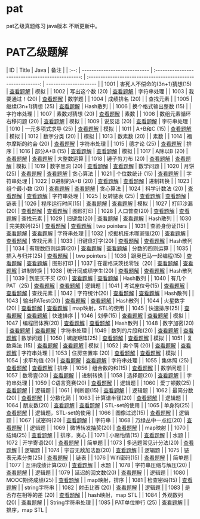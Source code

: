 # pat
pat乙级真题练习 java版本 不断更新中。
# PAT乙级题解

|  ID  | Title                        |                             Java                             | 备注                  |
| :--: | ---------------------------- | :-----------------------------------------------: | :----------------------------------------------------------: | --------------------- |
| 1001 | 害死人不偿命的(3n+1)猜想(15) |     [查看题解](https://www.liuchuo.net/archives/4778)       | 模拟                  |
| 1002 | 写出这个数 (20)              |   [查看题解](https://github.com/JoyHwong/PAT-Solutions/blob/master/Java/Basic/basicLevel1002/Main.java) | 字符串处理            |
| 1003 | 我要通过！(20)               |   [查看题解](https://github.com/JoyHwong/PAT-Solutions/blob/master/Java/Basic/basicLevel1003/Main.java) | 数学题                |
| 1004 | 成绩排名 (20)                |                                                                | 查找元素              |
| 1005 | 继续(3n+1)猜想 (25)          |   [查看题解](https://github.com/JoyHwong/PAT-Solutions/blob/master/Java/Basic/basicLevel1005/Main.java) | Hash散列              |
| 1006 | 换个格式输出整数 (15)        |                                                                | 字符串处理            |
| 1007 | 素数对猜想 (20)              |   [查看题解](https://github.com/JoyHwong/PAT-Solutions/blob/master/Java/Basic/basicLevel1007/Main.java) | 素数                  |
| 1008 | 数组元素循环右移问题 (20)    |  [查看题解](https://github.com/JoyHwong/PAT-Solutions/blob/master/Java/Basic/basicLevel1008/Main.java) | 模拟                  |
| 1009 | 说反话 (20)                  |   [查看题解](https://github.com/JoyHwong/PAT-Solutions/blob/master/Java/Basic/basicLevel1009/Main.java) | 字符串处理            |
| 1010 | 一元多项式求导 (25)          |   [查看题解](https://github.com/JoyHwong/PAT-Solutions/blob/master/Java/Basic/basicLevel1010/Main.java) | 模拟                  |
| 1011 | A+B和C (15)                   | [查看题解](https://github.com/JoyHwong/PAT-Solutions/blob/master/Java/Basic/basicLevel1011/Main.java) | 模拟                  |
| 1012 | 数字分类 (20)                  |                                                              | 模拟                  |
| 1013 | 数素数 (20)                    |                                                              | 素数                  |
| 1014 | 福尔摩斯的约会 (20)         | [查看题解](https://github.com/JoyHwong/PAT-Solutions/blob/master/Java/Basic/basicLevel1014/Main.java) | 字符串处理            |
| 1015 | 德才论 (25)                   | [查看题解](https://github.com/JoyHwong/PAT-Solutions/blob/master/Java/Basic/basicLevel1015/Main.java) | 排序                  |
| 1016 | 部分A+B (15)                 |  [查看题解](http://www.liuchuo.net/archives/534)  | [查看题解](https://github.com/JoyHwong/PAT-Solutions/blob/master/Java/Basic/basicLevel1016/Main.java) | 模拟                  |
| 1017 | A除以B (20)                  |  [查看题解](http://www.liuchuo.net/archives/537)  | [查看题解](https://github.com/JoyHwong/PAT-Solutions/blob/master/Java/Basic/basicLevel1017/Main.java) | 大整数运算            |
| 1018 | 锤子剪刀布 (20)              |  [查看题解](http://www.liuchuo.net/archives/539)  | [查看题解](https://github.com/JoyHwong/PAT-Solutions/blob/master/Java/Basic/basicLevel1018/Main.java) | 模拟                  |
| 1019 | 数字黑洞 (20)                |  [查看题解](http://www.liuchuo.net/archives/541)  | [查看题解](https://github.com/JoyHwong/PAT-Solutions/blob/master/Java/Basic/basicLevel1019/Main.java) | 数学问题              |
| 1020 | 月饼 (25)                    |  [查看题解](http://www.liuchuo.net/archives/543)  | [查看题解](https://github.com/JoyHwong/PAT-Solutions/blob/master/Java/Basic/basicLevel1020/Main.java) | 贪心算法              |
| 1021 | 个位数统计 (15)              |  [查看题解](http://www.liuchuo.net/archives/545)  |                                                              | 字符串处理            |
| 1022 | D进制的A+B (20)              |  [查看题解](http://www.liuchuo.net/archives/547)  | [查看题解](https://github.com/JoyHwong/PAT-Solutions/blob/master/Java/Basic/basicLevel1022/Main.java) | 进制转换              |
| 1023 | 组个最小数 (20)              |  [查看题解](http://www.liuchuo.net/archives/549)  | [查看题解](https://github.com/JoyHwong/PAT-Solutions/blob/master/Java/Basic/basicLevel1023/Main.java) | 贪心算法              |
| 1024 | 科学计数法 (20)              |  [查看题解](http://www.liuchuo.net/archives/551)  | [查看题解](https://github.com/JoyHwong/PAT-Solutions/blob/master/Java/Basic/basicLevel1024/Main.java) | 字符串处理            |
| 1025 | 反转链表 (25)                |  [查看题解](http://www.liuchuo.net/archives/463)  | [查看题解](https://github.com/JoyHwong/PAT-Solutions/blob/master/Java/Basic/basicLevel1025/Main.java) | 链表                  |
| 1026 | 程序运行时间(15)             |  [查看题解](http://www.liuchuo.net/archives/553)  | [查看题解](https://github.com/JoyHwong/PAT-Solutions/blob/master/Java/Basic/basicLevel1026/Main.java) | 模拟                  |
| 1027 | 打印沙漏(20)                 |  [查看题解](http://www.liuchuo.net/archives/555)  | [查看题解](https://github.com/JoyHwong/PAT-Solutions/blob/master/Java/Basic/basicLevel1027/Main.java) | 图形打印              |
| 1028 | 人口普查(20)                 |  [查看题解](http://www.liuchuo.net/archives/557)  | [查看题解](https://github.com/JoyHwong/PAT-Solutions/blob/master/Java/Basic/basicLevel1028/Main.java) | 查找元素              |
| 1029 | 旧键盘(20)                   |  [查看题解](http://www.liuchuo.net/archives/559)  | [查看题解](https://github.com/JoyHwong/PAT-Solutions/blob/master/Java/Basic/basicLevel1029/Main.java) | Hash散列              |
| 1030 | 完美数列(25)                 |  [查看题解](http://www.liuchuo.net/archives/500)  | [查看题解](https://github.com/JoyHwong/PAT-Solutions/blob/master/Java/Basic/basicLevel1030/Main.java) | two pointers          |
| 1031 | 查验身份证(15)               |  [查看题解](http://www.liuchuo.net/archives/561)  | [查看题解](https://github.com/JoyHwong/PAT-Solutions/blob/master/Java/Basic/basicLevel1031/Main.java) | 字符串处理            |
| 1032 | 挖掘机技术哪家强(20)         |  [查看题解](http://www.liuchuo.net/archives/563)  | [查看题解](https://github.com/JoyHwong/PAT-Solutions/blob/master/Java/Basic/basicLevel1032/Main.java) | 查找元素              |
| 1033 | 旧键盘打字(20)               |  [查看题解](http://www.liuchuo.net/archives/490)  | [查看题解](https://github.com/JoyHwong/PAT-Solutions/blob/master/Java/Basic/basicLevel1033/Main.java) | Hash散列              |
| 1034 | 有理数四则运算(20)           |  [查看题解](http://www.liuchuo.net/archives/492)  | [查看题解](https://github.com/JoyHwong/PAT-Solutions/blob/master/Java/Basic/basicLevel1034/Main.java) | 分数的四则运算        |
| 1035 | 插入与归并(25)               |  [查看题解](http://www.liuchuo.net/archives/503)  |                                                              | two pointers          |
| 1036 | 跟奥巴马一起编程(15)         |  [查看题解](http://www.liuchuo.net/archives/565)  | [查看题解](https://github.com/JoyHwong/PAT-Solutions/blob/master/Java/Basic/basicLevel1036/Main.java) | 图形打印              |
| 1037 | 在霍格沃茨找零钱（20)        |  [查看题解](http://www.liuchuo.net/archives/567)  | [查看题解](https://github.com/JoyHwong/PAT-Solutions/blob/master/Java/Basic/basicLevel1037/Main.java) | 进制转换              |
| 1038 | 统计同成绩学生(20)           |  [查看题解](http://www.liuchuo.net/archives/569)  | [查看题解](https://github.com/JoyHwong/PAT-Solutions/blob/master/Java/Basic/basicLevel1038/Main.java) | Hash散列              |
| 1039 | 到底买不买 (20)              |  [查看题解](http://www.liuchuo.net/archives/571)  | [查看题解](https://github.com/JoyHwong/PAT-Solutions/blob/master/Java/Basic/basicLevel1039/Main.java) | Hash散列              |
| 1040 | 有几个PAT（25)               |  [查看题解](http://www.liuchuo.net/archives/573)  | [查看题解](https://github.com/JoyHwong/PAT-Solutions/blob/master/Java/Basic/basicLevel1040/Main.java) | 逻辑题                |
| 1041 | 考试座位号(15)               |  [查看题解](http://www.liuchuo.net/archives/575)  | [查看题解](https://github.com/JoyHwong/PAT-Solutions/blob/master/Java/Basic/basicLevel1041/Main.java) | 查找元素              |
| 1042 | 字符统计(20)                 |  [查看题解](http://www.liuchuo.net/archives/577)  | [查看题解](https://github.com/JoyHwong/PAT-Solutions/blob/master/Java/Basic/basicLevel1042/Main.java) | Hash散列              |
| 1043 | 输出PATest(20)               |  [查看题解](http://www.liuchuo.net/archives/579)  | [查看题解](https://github.com/JoyHwong/PAT-Solutions/blob/master/Java/Basic/basicLevel1043/Main.java) | Hash散列              |
| 1044 | 火星数字(20)                 |  [查看题解](http://www.liuchuo.net/archives/581)  | [查看题解](https://github.com/JoyHwong/PAT-Solutions/blob/master/Java/Basic/basicLevel1044/Main.java) | map映射，STL的使用    |
| 1045 | 快速排序(25)                 |  [查看题解](http://www.liuchuo.net/archives/505)  | [查看题解](https://github.com/JoyHwong/PAT-Solutions/blob/master/Java/Basic/basicLevel1045/Main.java) | 快速排序              |
| 1046 | 划拳(15)                     |  [查看题解](http://www.liuchuo.net/archives/583)  | [查看题解](https://github.com/JoyHwong/PAT-Solutions/blob/master/Java/Basic/basicLevel1046/Main.java) | 模拟                  |
| 1047 | 编程团体赛(20)               |  [查看题解](http://www.liuchuo.net/archives/586)  | [查看题解](https://github.com/JoyHwong/PAT-Solutions/blob/master/Java/Basic/basicLevel1047/Main.java) | Hash散列              |
| 1048 | 数字加密(20)                 |  [查看题解](http://www.liuchuo.net/archives/465)  | [查看题解](https://github.com/JoyHwong/PAT-Solutions/blob/master/Java/Basic/basicLevel1048/Main.java) | 字符串处理            |
| 1049 | 数列的片段和(20)             |  [查看题解](http://www.liuchuo.net/archives/448)  | [查看题解](https://github.com/JoyHwong/PAT-Solutions/blob/master/Java/Basic/basicLevel1049/Main.java) | 数学问题              |
| 1050 | 螺旋矩阵(25)                 | [查看题解](http://www.liuchuo.net/archives/2070)  | [查看题解](https://github.com/JoyHwong/PAT-Solutions/blob/master/Java/Basic/basicLevel1050/Main.java) | 模拟                  |
| 1051 | 复数乘法 (15)                |  [查看题解](http://www.liuchuo.net/archives/606)  | [查看题解](https://github.com/JoyHwong/PAT-Solutions/blob/master/Java/Basic/basicLevel1051/Main.java) | 模拟                  |
| 1052 | 卖个萌 (20)                  |  [查看题解](http://www.liuchuo.net/archives/613)  | [查看题解](https://github.com/JoyHwong/PAT-Solutions/blob/master/Java/Basic/basicLevel1052/Main.java) | 字符串处理            |
| 1053 | 住房空置率 (20)              |  [查看题解](http://www.liuchuo.net/archives/615)  | [查看题解](https://github.com/JoyHwong/PAT-Solutions/blob/master/Java/Basic/basicLevel1053/Main.java) | 模拟                  |
| 1054 | 求平均值 (20)                |  [查看题解](http://www.liuchuo.net/archives/617)  | [查看题解](https://github.com/JoyHwong/PAT-Solutions/blob/master/Java/Basic/basicLevel1054/Main.java) | 字符串处理            |
| 1055 | 集体照 (25)                  |  [查看题解](http://www.liuchuo.net/archives/619)  | [查看题解](https://github.com/JoyHwong/PAT-Solutions/blob/master/Java/Basic/basicLevel1055/Main.java) | 排序                  |
| 1056 | 组合数的和(15)               | [查看题解](http://www.liuchuo.net/archives/2492)  |                                                              | 数学问题              |
| 1057 | 数零壹(20)                   | [查看题解](http://www.liuchuo.net/archives/2494)  |                                                              | 进制转换              |
| 1058 | 选择题(20)                   | [查看题解](https://www.liuchuo.net/archives/2496) |                                                              | 字符串处理            |
| 1059 | C语言竞赛(20)                | [查看题解](http://www.liuchuo.net/archives/2486)  |                                                              | 逻辑题                |
| 1060 | 爱丁顿数(25)                 | [查看题解](http://www.liuchuo.net/archives/2480)  |                                                              | 逻辑题                |
| 1061 | 判断题(15)                   | [查看题解](http://www.liuchuo.net/archives/2742)  |                                                              | 逻辑题                |
| 1062 | 最简分数(20)                 | [查看题解](http://www.liuchuo.net/archives/2744)  |                                                              | 分数化简              |
| 1063 | 计算谱半径(20)               | [查看题解](http://www.liuchuo.net/archives/2746)  |                                                              | 逻辑题                |
| 1064 | 朋友数(20)                   | [查看题解](http://www.liuchuo.net/archives/2889)  |       [查看题解](http://www.liuchuo.net/archives/2738)       | STL-set的使用         |
| 1065 | 单身狗(25)                   | [查看题解](http://www.liuchuo.net/archives/2740)  |                                                              | 逻辑题，STL-set的使用 |
| 1066 | 图像过滤(15)                 | [查看题解](http://www.liuchuo.net/archives/3747)  |                                                              | 逻辑题                |
| 1067 | 试密码(20)                   | [查看题解](http://www.liuchuo.net/archives/3749)  |                                                              | 字符串                |
| 1068 | 万绿丛中一点红(20)           | [查看题解](http://www.liuchuo.net/archives/3755)  |                                                              | 逻辑题                |
| 1069 | 微博转发抽奖(20)             | [查看题解](http://www.liuchuo.net/archives/3743)  |                                                              | map映射               |
| 1070 | 结绳(25)                     | [查看题解](http://www.liuchuo.net/archives/3745)  |                                                              | 排序，贪心            |
| 1071 | 小赌怡情(15)                 | [查看题解](http://www.liuchuo.net/archives/4212)  |                                                              | 水题                  |
| 1072 | 开学寄语(20)                 | [查看题解](http://www.liuchuo.net/archives/4214)  |                                                              | 简单题                |
| 1073 | 多选题常见计分法(20)         | [查看题解](http://www.liuchuo.net/archives/4216)  |                                                              | 逻辑题                |
| 1074 | 宇宙无敌加法器(20)           | [查看题解](http://www.liuchuo.net/archives/4218)  |                                                              | 逻辑题                |
| 1075 | 链表元素分类(25)             | [查看题解](http://www.liuchuo.net/archives/4094)  |                                                              | 链表                  |
| 1076 | Wifi密码(15)                 | [查看题解](http://www.liuchuo.net/archives/4193)  |                                                              | 简单题                |
| 1077 | 互评成绩计算(20)             | [查看题解](http://www.liuchuo.net/archives/4196)  |                                                              | 水题                  |
| 1078 | 字符串压缩与解压(20)         | [查看题解](http://www.liuchuo.net/archives/4198)  |                                                              | 逻辑题                |
| 1079 | 延迟的回文数(20)             | [查看题解](https://www.liuchuo.net/archives/4200) |                                                              | 逻辑题                |
| 1080 | MOOC期终成绩(25)             | [查看题解](https://www.liuchuo.net/archives/4202) |                                                              | map映射，排序         |
| 1081 | 检查密码(15)                 | [查看题解](https://www.liuchuo.net/archives/4639) |                                                              | string字符串          |
| 1082 | 射击比赛 (20)                | [查看题解](https://www.liuchuo.net/archives/4642) |                                                              | 逻辑题                |
| 1083 | 是否存在相等的差 (20)        | [查看题解](https://www.liuchuo.net/archives/4644) |                                                              | hash映射，map STL     |
| 1084 | 外观数列 (20)                | [查看题解](https://www.liuchuo.net/archives/4646) |                                                              | String字符串处理      |
| 1085 | PAT单位排行 (25)             | [查看题解](https://www.liuchuo.net/archives/4648) |                                                              | 排序，map STL         |
